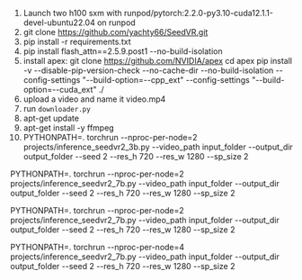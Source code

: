 1. Launch two h100 sxm with runpod/pytorch:2.2.0-py3.10-cuda12.1.1-devel-ubuntu22.04 on runpod
2. git clone https://github.com/yachty66/SeedVR.git
3. pip install -r requirements.txt
4. pip install flash_attn==2.5.9.post1 --no-build-isolation
5. install apex:
git clone https://github.com/NVIDIA/apex
cd apex
pip install -v --disable-pip-version-check --no-cache-dir --no-build-isolation --config-settings "--build-option=--cpp_ext" --config-settings "--build-option=--cuda_ext" ./
6. upload a video and name it video.mp4
7. run `downloader.py` 
8. apt-get update
9. apt-get install -y ffmpeg
8. PYTHONPATH=. torchrun --nproc-per-node=2 projects/inference_seedvr2_3b.py --video_path input_folder --output_dir output_folder --seed 2 --res_h 720 --res_w 1280 --sp_size 2

PYTHONPATH=. torchrun --nproc-per-node=2 projects/inference_seedvr2_7b.py --video_path input_folder --output_dir output_folder --seed 2 --res_h 720 --res_w 1280 --sp_size 2


PYTHONPATH=. torchrun --nproc-per-node=2 projects/inference_seedvr2_7b.py --video_path input_folder --output_dir output_folder --seed 2 --res_h 720 --res_w 1280 --sp_size 2

PYTHONPATH=. torchrun --nproc-per-node=4 projects/inference_seedvr2_7b.py --video_path input_folder --output_dir output_folder --seed 2 --res_h 720 --res_w 1280 --sp_size 2
